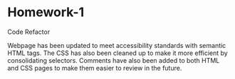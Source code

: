 # Homework-1
Code Refactor

Webpage has been updated to meet accessibility standards with semantic HTML tags. The CSS has also been cleaned up to make it more efficient by consolidating selectors. Comments have also been added to both HTML and CSS pages to make them easier to review in the future. 

